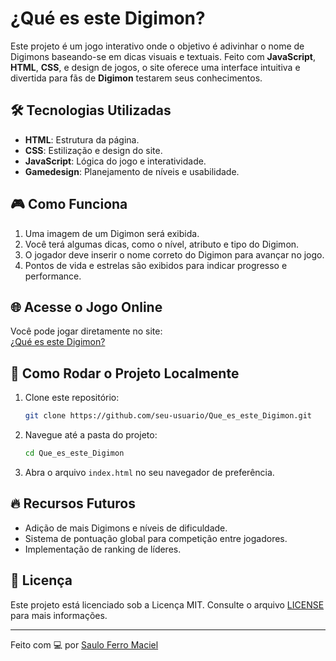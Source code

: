# ¿Qué es este Digimon?

Este projeto é um jogo interativo onde o objetivo é adivinhar o nome de Digimons baseando-se em dicas visuais e textuais. Feito com **JavaScript**, **HTML**, **CSS**, e design de jogos, o site oferece uma interface intuitiva e divertida para fãs de **Digimon** testarem seus conhecimentos.

## 🛠️ Tecnologias Utilizadas

- **HTML**: Estrutura da página.
- **CSS**: Estilização e design do site.
- **JavaScript**: Lógica do jogo e interatividade.
- **Gamedesign**: Planejamento de níveis e usabilidade.

## 🎮 Como Funciona

1. Uma imagem de um Digimon será exibida.
2. Você terá algumas dicas, como o nível, atributo e tipo do Digimon.
3. O jogador deve inserir o nome correto do Digimon para avançar no jogo.
4. Pontos de vida e estrelas são exibidos para indicar progresso e performance.

## 🌐 Acesse o Jogo Online

Você pode jogar diretamente no site:  
[¿Qué es este Digimon?](https://saulo-ferro-maciel.github.io/Que_es_este_Digimon/)

## 🚀 Como Rodar o Projeto Localmente

1. Clone este repositório:
    ```bash
    git clone https://github.com/seu-usuario/Que_es_este_Digimon.git
    ```

2. Navegue até a pasta do projeto:
    ```bash
    cd Que_es_este_Digimon
    ```

3. Abra o arquivo `index.html` no seu navegador de preferência.

## 🔥 Recursos Futuros

- Adição de mais Digimons e níveis de dificuldade.
- Sistema de pontuação global para competição entre jogadores.
- Implementação de ranking de líderes.


## 📄 Licença

Este projeto está licenciado sob a Licença MIT. Consulte o arquivo [LICENSE](LICENSE) para mais informações.

---

Feito com 💻 por [Saulo Ferro Maciel](https://github.com/saulo-ferro-maciel)

